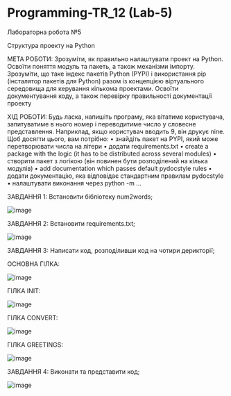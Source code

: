 # Programming-TR_12 (Lab-5)

Лабораторна робота №5

Структура проекту на Python


МЕТА РОБОТИ: Зрозуміти, як правильно налаштувати проект на Python. Освоїти поняття модуль та пакеть, а
також механізми імпорту. Зрозуміти, що таке індекс пакетів Python (PYPI) і використання pip
(інсталятор пакетів для Python) разом із концепцією віртуального середовища для керування
кількома проектами. Освоїти документування коду, а також перевірку правильності
документації проекту

ХІД РОБОТИ:
Будь ласка, напишіть програму, яка вітатиме користувача, запитуватиме в нього номер і
переводитиме число у словесне представлення. Наприклад, якщо користувач вводить 9, він
друкує nine. Щоб досягти цього, вам потрібно:
• знайдіть пакет на PYPI, який може перетворювати числа на літери
• додати requirements.txt
• create a package with the logic (it has to be distributed across several modules)
• створити пакет з логікою (він повинен бути розподілений на кілька модулів)
• add documentation which passes default pydocstyle rules
• додати документацію, яка відповідає стандартним правилам pydocstyle
• налаштувати виконання через python -m ...

ЗАВДАННЯ 1: Встановити бібліотеку num2words;

![image](https://github.com/Reckven/Programming-TR_12/assets/131643668/88b65a6a-6323-4603-a1cd-237a3e1480ae)

ЗАВДАННЯ 2: Встановити requirements.txt;

![image](https://github.com/Reckven/Programming-TR_12/assets/131643668/211f5f55-853d-48b9-afe0-a102d3b35364)

ЗАВДАННЯ 3: Написати код, розподіливши код на чотири дерикторії;
 
ОСНОВНА ГІЛКА:
 
![image](https://github.com/Reckven/Programming-TR_12/assets/131643668/1fa53f15-76ec-4a54-a755-e587508ca83b)

ГІЛКА INIT:

![image](https://github.com/Reckven/Programming-TR_12/assets/131643668/5216b7cb-2c32-40ec-a287-5e5fac141d9e)

ГІЛКА CONVERT:

![image](https://github.com/Reckven/Programming-TR_12/assets/131643668/0d3e9ee4-db8e-449e-8ad8-95c5c91acaad)

ГІЛКА GREETINGS:

![image](https://github.com/Reckven/Programming-TR_12/assets/131643668/11ebd911-b6b5-4f29-9eee-c07c2a73dac1)


ЗАВДАННЯ 4: Виконати та представити код;


![image](https://github.com/Reckven/Programming-TR_12/assets/131643668/9c658192-77d6-4192-8702-2aa9576daf82)










